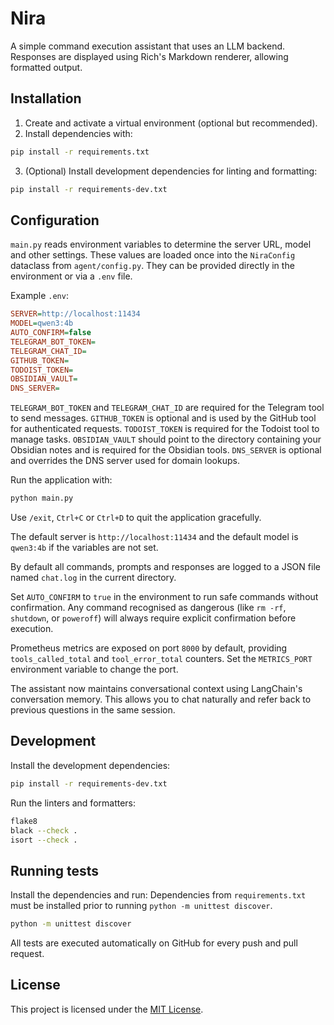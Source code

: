 # Nira

A simple command execution assistant that uses an LLM backend.
Responses are displayed using Rich's Markdown renderer, allowing formatted output.

## Installation

1. Create and activate a virtual environment (optional but recommended).
2. Install dependencies with:

```bash
pip install -r requirements.txt
```

3. (Optional) Install development dependencies for linting and formatting:

```bash
pip install -r requirements-dev.txt
```

## Configuration

`main.py` reads environment variables to determine the server URL, model and other settings. These values are loaded once into the `NiraConfig` dataclass from `agent/config.py`. They can be provided directly in the environment or via a `.env` file.

Example `.env`:

```ini
SERVER=http://localhost:11434
MODEL=qwen3:4b
AUTO_CONFIRM=false
TELEGRAM_BOT_TOKEN=
TELEGRAM_CHAT_ID=
GITHUB_TOKEN=
TODOIST_TOKEN=
OBSIDIAN_VAULT=
DNS_SERVER=
```

`TELEGRAM_BOT_TOKEN` and `TELEGRAM_CHAT_ID` are required for the Telegram tool to send messages.
`GITHUB_TOKEN` is optional and is used by the GitHub tool for authenticated requests.
`TODOIST_TOKEN` is required for the Todoist tool to manage tasks.
`OBSIDIAN_VAULT` should point to the directory containing your Obsidian notes and is required for the Obsidian tools.
`DNS_SERVER` is optional and overrides the DNS server used for domain lookups.

Run the application with:

```bash
python main.py
```

Use `/exit`, `Ctrl+C` or `Ctrl+D` to quit the application gracefully.

The default server is `http://localhost:11434` and the default model is `qwen3:4b` if the variables are not set.

By default all commands, prompts and responses are logged to a JSON file named `chat.log` in the current directory.

Set `AUTO_CONFIRM` to `true` in the environment to run safe commands without confirmation. Any command recognised as dangerous (like `rm -rf`, `shutdown`, or `poweroff`) will always require explicit confirmation before execution.

Prometheus metrics are exposed on port `8000` by default, providing `tools_called_total` and `tool_error_total` counters. Set the `METRICS_PORT` environment variable to change the port.

The assistant now maintains conversational context using LangChain's conversation memory. This allows you to chat naturally and refer back to previous questions in the same session.

## Development

Install the development dependencies:

```bash
pip install -r requirements-dev.txt
```

Run the linters and formatters:

```bash
flake8
black --check .
isort --check .
```

## Running tests

Install the dependencies and run:
Dependencies from `requirements.txt` must be installed prior to running `python -m unittest discover`.

```bash
python -m unittest discover
```

All tests are executed automatically on GitHub for every push and pull request.

## License

This project is licensed under the [MIT License](LICENSE).
